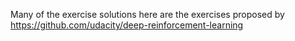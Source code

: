Many of the exercise solutions here are the exercises proposed by https://github.com/udacity/deep-reinforcement-learning
